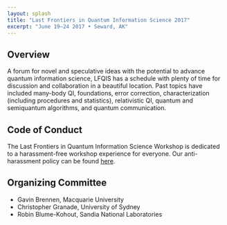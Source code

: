 ```yaml
---
layout: splash
title: "Last Frontiers in Quantum Information Science 2017"
excerpt: "June 19–24 2017 • Seward, AK"
---
```


## Overview ##

A forum for novel and speculative ideas with the potential to advance quantum information science, LFQIS has a schedule with plenty of time for discussion and collaboration in a beautiful location.  Past topics have included many-body QI, foundations, error correction, characterization (including procedures and statistics), relativistic QI, quantum and semiquantum algorithms, and quantum communication.

## Code of Conduct ##

The Last Frontiers in Quantum Information Science Workshop is dedicated to a harassment-free workshop experience for everyone. Our anti-harassment policy can be found [here](code-of-conduct).

## Organizing Committee ##

- Gavin Brennen, Macquarie University
- Christopher Granade, University of Sydney
- Robin Blume-Kohout, Sandia National Laboratories